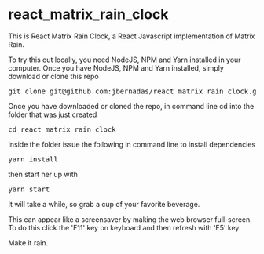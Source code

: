 # react_matrix_rain_clock

This is React Matrix Rain Clock, a React Javascript implementation of Matrix Rain.

To try this out locally, you need NodeJS, NPM and Yarn installed in your computer. Once you have NodeJS, NPM and Yarn installed, simply download or clone this repo

<pre>git clone git@github.com:jbernadas/react_matrix_rain_clock.git</pre>

Once you have downloaded or cloned the repo, in command line cd into the folder that was just created

<pre>cd react_matrix_rain_clock</pre> 

Inside the folder issue the following in command line to install dependencies

<pre>yarn install</pre>

then start her up with 

<pre>yarn start</pre> 

It will take a while, so grab a cup of your favorite beverage.

This can appear like a screensaver by making the web browser full-screen. To do this click the 'F11' key on keyboard and then refresh with 'F5' key. 

Make it rain.
